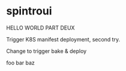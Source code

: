 # spintroui


HELLO WORLD PART DEUX


Trigger K8S manifest deployment, second try.

Change to trigger bake & deploy

foo
bar
baz
